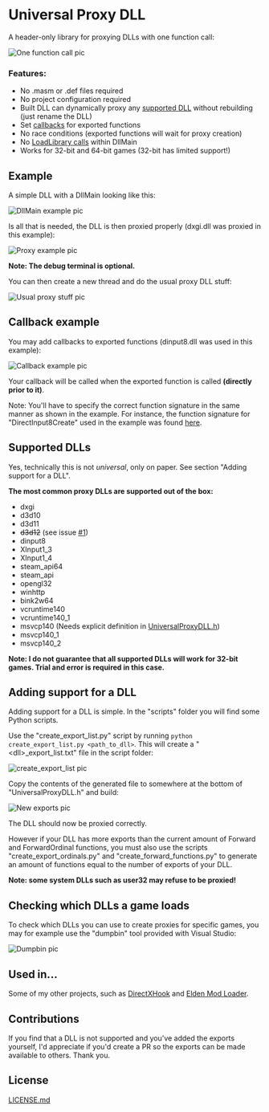 # Universal Proxy DLL
A header-only library for proxying DLLs with one function call:

![One function call pic](https://github.com/techiew/UniversalProxyDLL/blob/master/pictures/one_function_call.png)

### Features:
* No .masm or .def files required
* No project configuration required
* Built DLL can dynamically proxy any [supported DLL](https://github.com/techiew/UniversalProxyDLL#supported-dlls) without rebuilding (just rename the DLL)
* Set [callbacks](https://github.com/techiew/UniversalProxyDLL#callback-example) for exported functions
* No race conditions (exported functions will wait for proxy creation)
* No [LoadLibrary calls](https://learn.microsoft.com/en-us/windows/win32/dlls/dynamic-link-library-best-practices) within DllMain
* Works for 32-bit and 64-bit games (32-bit has limited support!)

## Example
A simple DLL with a DllMain looking like this:

![DllMain example pic](https://github.com/techiew/UniversalProxyDLL/blob/master/pictures/dllmain_example.png)

Is all that is needed, the DLL is then proxied properly (dxgi.dll was proxied in this example):

![Proxy example pic](https://github.com/techiew/UniversalProxyDLL/blob/master/pictures/proxy_example.png)

**Note: The debug terminal is optional.**

You can then create a new thread and do the usual proxy DLL stuff:

![Usual proxy stuff pic](https://github.com/techiew/UniversalProxyDLL/blob/master/pictures/usual_proxy_stuff.png)

## Callback example
You may add callbacks to exported functions (dinput8.dll was used in this example):

![Callback example pic](https://github.com/techiew/UniversalProxyDLL/blob/master/pictures/callback_example.png)

Your callback will be called when the exported function is called **(directly prior to it)**.

Note: You'll have to specify the correct function signature in the same manner as shown in the example. For instance, the function signature for "DirectInput8Create" used in the example was found [here](https://learn.microsoft.com/en-us/previous-versions/windows/desktop/ee416756(v=vs.85)).

## Supported DLLs
Yes, technically this is not *universal*, only on paper. See section "Adding support for a DLL". 

**The most common proxy DLLs are supported out of the box:**
* dxgi
* d3d10
* d3d11
* ~~d3d12~~ (see issue [#1](https://github.com/techiew/UniversalProxyDLL/issues/1))
* dinput8
* XInput1_3
* XInput1_4
* steam_api64
* steam_api
* opengl32
* winhttp
* bink2w64
* vcruntime140
* vcruntime140_1
* msvcp140 (Needs explicit definition in [UniversalProxyDLL.h](https://github.com/techiew/UniversalProxyDLL/blob/master/UniversalProxyDLL.h#L13))
* msvcp140_1
* msvcp140_2

**Note: I do not guarantee that all supported DLLs will work for 32-bit games. Trial and error is required in this case.**

## Adding support for a DLL
Adding support for a DLL is simple. In the "scripts" folder you will find some Python scripts. 

Use the "create_export_list.py" script by running `python create_export_list.py <path_to_dll>`. This will create a "&lt;dll&gt;_export_list.txt" file in the script folder:

![create_export_list pic](https://github.com/techiew/UniversalProxyDLL/blob/master/pictures/create_export_list.png)

Copy the contents of the generated file to somewhere at the bottom of "UniversalProxyDLL.h" and build:

![New exports pic](https://github.com/techiew/UniversalProxyDLL/blob/master/pictures/new_exports.png)

The DLL should now be proxied correctly. 

However if your DLL has more exports than the current amount of Forward and ForwardOrdinal functions, you must also use the scripts "create_export_ordinals.py" and "create_forward_functions.py" to generate an amount of functions equal to the number of exports of your DLL.

**Note: some system DLLs such as user32 may refuse to be proxied!**

## Checking which DLLs a game loads
To check which DLLs you can use to create proxies for specific games, you may for example use the "dumpbin" tool provided with Visual Studio:

![Dumpbin pic](https://github.com/techiew/UniversalProxyDLL/blob/master/pictures/dumpbin.png)

## Used in...
Some of my other projects, such as [DirectXHook](https://github.com/techiew/DirectXHook) and [Elden Mod Loader](https://github.com/techiew/EldenRingModLoader).

## Contributions
If you find that a DLL is not supported and you've added the exports yourself, I'd appreciate if you'd create a PR so the exports can be made available to others. Thank you.

## License
[LICENSE.md](https://github.com/techiew/UniversalProxyDLL/blob/master/LICENSE.md)
